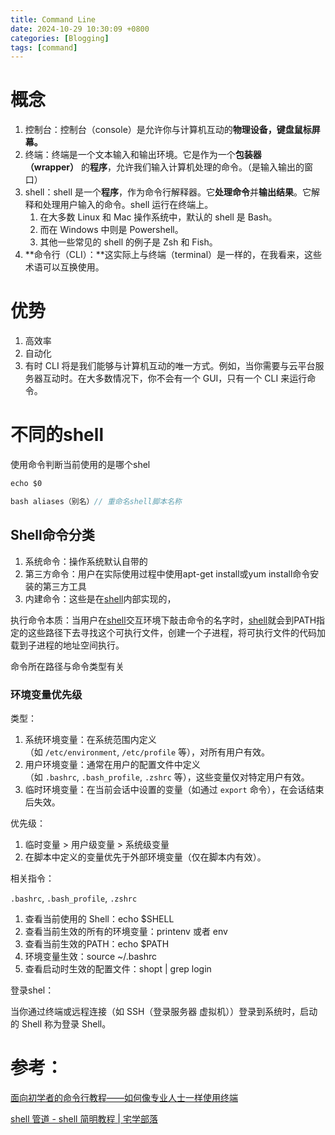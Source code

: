 ```yaml
---
title: Command Line
date: 2024-10-29 10:30:09 +0800
categories: [Blogging]
tags: [command]
---
```


# 概念

1. 控制台：控制台（console）是允许你与计算机互动的**物理设备，键盘鼠标屏幕。**
2. 终端：终端是一个文本输入和输出环境。它是作为一个**包装器（wrapper）** 的**程序**，允许我们输入计算机处理的命令。（是输入输出的窗口）
3. shell：shell 是一个**程序**，作为命令行解释器。它**处理命令**并**输出结果**。它解释和处理用户输入的命令。shell 运行在终端上。
    1. 在大多数 Linux 和 Mac 操作系统中，默认的 shell 是 Bash。
    2. 而在 Windows 中则是 Powershell。
    3. 其他一些常见的 shell 的例子是 Zsh 和 Fish。
4. **命令行（CLI）：**这实际上与终端（terminal）是一样的，在我看来，这些术语可以互换使用。

# 优势

1. 高效率
2. 自动化
3. 有时 CLI 将是我们能够与计算机互动的唯一方式。例如，当你需要与云平台服务器互动时。在大多数情况下，你不会有一个 GUI，只有一个 CLI 来运行命令。

# 不同的shell

使用命令判断当前使用的是哪个shel

```jsx
echo $0

bash aliases（别名）// 重命名shell脚本名称
```

## Shell命令分类

1. 系统命令：操作系统默认自带的
2. 第三方命令：用户在实际使用过程中使用apt-get install或yum install命令安装的第三方工具
3. 内建命令：这些是在[shell](https://www.zhaixue.cc/shell/shell-intro.html)内部实现的，

执行命令本质：当用户在[shell](https://www.zhaixue.cc/shell/shell-intro.html)交互环境下敲击命令的名字时，[shell](https://www.zhaixue.cc/shell/shell-intro.html)就会到PATH指定的这些路径下去寻找这个可执行文件，创建一个子进程，将可执行文件的代码加载到子进程的地址空间执行。

命令所在路径与命令类型有关

### 环境变量优先级

类型：

1. 系统环境变量：在系统范围内定义（如 `/etc/environment`, `/etc/profile` 等），对所有用户有效。
2. 用户环境变量：通常在用户的配置文件中定义（如 `.bashrc`, `.bash_profile`, `.zshrc` 等），这些变量仅对特定用户有效。
3. 临时环境变量：在当前会话中设置的变量（如通过 `export` 命令），在会话结束后失效。

优先级：

1. 临时变量 > 用户级变量 > 系统级变量
2. 在脚本中定义的变量优先于外部环境变量（仅在脚本内有效）。

相关指令：

`.bashrc`, `.bash_profile`, `.zshrc`

1. 查看当前使用的 Shell：echo $SHELL
2. 查看当前生效的所有的环境变量：printenv 或者 env
3. 查看当前生效的PATH：echo $PATH
4. 环境变量生效：source ~/.bashrc
5. 查看启动时生效的配置文件：shopt | grep login

登录shel：

当你通过终端或远程连接（如 SSH（登录服务器 虚拟机））登录到系统时，启动的 Shell 称为登录 Shell。

# 参考：

[面向初学者的命令行教程——如何像专业人士一样使用终端](https://www.freecodecamp.org/chinese/news/command-line-for-beginners/)

[shell 管道 - shell 简明教程 | 宅学部落](https://www.zhaixue.cc/shell/shell-pipe.html)